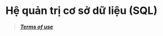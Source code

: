 # Hệ quản trị cơ sở dữ liệu (SQL)
>***[Terms of use](https://github.com/FITHOU-UnderWorld/.github/blob/master/profile/README.md)***